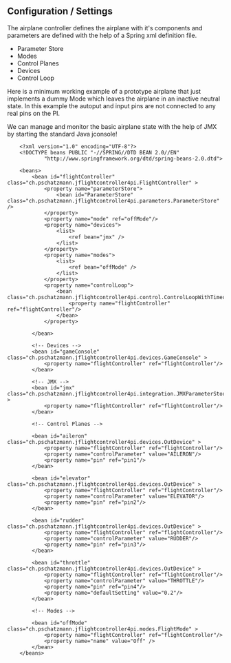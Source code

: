 ## Configuration / Settings

The airplane controller defines the airplane with it's components and parameters are defined with the help of a Spring xml definition file.

- Parameter Store
- Modes
- Control Planes
- Devices
- Control Loop

Here is a minimum working example of a prototype airplane that just implements a dummy Mode which leaves the airplane in an inactive neutral state. In this example the autoput and input pins are not connected to any real pins on the PI.

We can manage and monitor the basic airplane state with the help of JMX by starting the standard Java jconsole!


		<?xml version="1.0" encoding="UTF-8"?>
		<!DOCTYPE beans PUBLIC "-//SPRING//DTD BEAN 2.0//EN"
		        "http://www.springframework.org/dtd/spring-beans-2.0.dtd">
		
		<beans>
			<bean id="flightController" class="ch.pschatzmann.jflightcontroller4pi.FlightController" >
			    <property name="parameterStore">
					<bean id="ParameterStore" class="ch.pschatzmann.jflightcontroller4pi.parameters.ParameterStore" />
			    </property>
		 	    <property name="mode" ref="offMode"/> 
			  	<property name="devices">
			  		<list>
		            	<ref bean="jmx" />
		        	</list>
			  	</property>
			  	<property name="modes">
			  		<list>
		            	<ref bean="offMode" />
		        	</list>
			  	</property>
			  	<property name="controlLoop">
			  		<bean class="ch.pschatzmann.jflightcontroller4pi.control.ControlLoopWithTimers">
					    <property name="flightController" ref="flightController"/>
			  		</bean>
			  	</property>
			  		    	    
			</bean>
		
			<!-- Devices -->
			<bean id="gameConsole" class="ch.pschatzmann.jflightcontroller4pi.devices.GameConsole" >
			    <property name="flightController" ref="flightController"/>
			</bean>
		
			<!-- JMX -->
			<bean id="jmx" class="ch.pschatzmann.jflightcontroller4pi.integration.JMXParameterStore" >
			    <property name="flightController" ref="flightController"/>
			</bean>
		
			<!-- Control Planes -->
			
			<bean id="aileron" class="ch.pschatzmann.jflightcontroller4pi.devices.OutDevice" >
			    <property name="flightController" ref="flightController"/>
			  	<property name="controlParameter" value="AILERON"/>
			  	<property name="pin" ref="pin1"/>	  	
			</bean>
		
			<bean id="elevator" class="ch.pschatzmann.jflightcontroller4pi.devices.OutDevice" >
			    <property name="flightController" ref="flightController"/>
			  	<property name="controlParameter" value="ELEVATOR"/>
			  	<property name="pin" ref="pin2"/>	  	
			</bean>
		
			<bean id="rudder" class="ch.pschatzmann.jflightcontroller4pi.devices.OutDevice" >
			    <property name="flightController" ref="flightController"/>
			  	<property name="controlParameter" value="RUDDER"/>
			  	<property name="pin" ref="pin3"/>	  	
			</bean>
		
			<bean id="throttle" class="ch.pschatzmann.jflightcontroller4pi.devices.OutDevice" >
			    <property name="flightController" ref="flightController"/>
			  	<property name="controlParameter" value="THROTTLE"/>
			  	<property name="pin" ref="pin4"/>	  	
			  	<property name="defaultSetting" value="0.2"/>	  	
			</bean>
		
			<!-- Modes -->
			
			<bean id="offMode" class="ch.pschatzmann.jflightcontroller4pi.modes.FlightMode" >
			    <property name="flightController" ref="flightController"/> 
			    <property name="name" value="Off" /> 
			</bean>
		</beans>

		
		
	